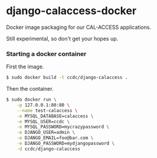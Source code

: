 # django-calaccess-docker

Docker image packaging for our CAL-ACCESS applications.

Still experimental, so don't get your hopes up.

### Starting a docker container

First the image.

```bash
$ sudo docker build -t ccdc/django-calaccess .
```

Then the container.

```bash
$ sudo docker run \
	-p 127.0.0.1:80:80 \
	--name test-calaccess \
	-e MYSQL_DATABASE=calaccess \
	-e MYSQL_USER=ccdc \
	-e MYSQL_PASSWORD=mycrazypassword \
	-e DJANGO_USER=admin \
	-e DJANGO_EMAIL=foo@bar.com \
	-e DJANGO_PASSWORD=mydjangopassword \
	-d ccdc/django-calaccess
```
